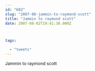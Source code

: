 ```yaml
---
id: "682"
slug: "2007-08-jammin-to-raymond-scott"
title: "Jammin to raymond scott"
date: 2007-08-02T19:41:30.000Z



tags:

  - "tweets"
---
```

<div class="sqs-html-content">
  <p>Jammin to raymond scott</p>
</div>
